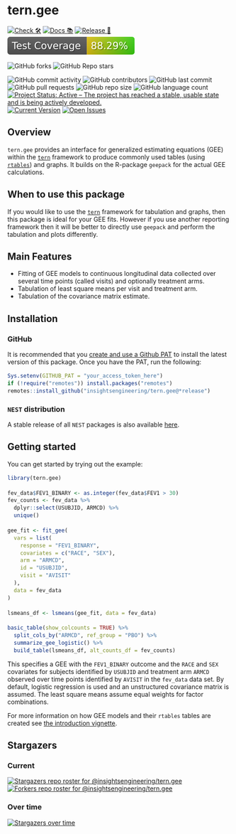 # tern.gee

<!-- start badges -->
[![Check 🛠](https://github.com/insightsengineering/tern.gee/actions/workflows/check.yaml/badge.svg)](https://insightsengineering.github.io/tern.gee/main/unit-test-report/)
[![Docs 📚](https://github.com/insightsengineering/tern.gee/actions/workflows/docs.yaml/badge.svg)](https://insightsengineering.github.io/tern.gee/)
[![Release 🎈](https://github.com/insightsengineering/tern.gee/actions/workflows/release.yaml/badge.svg)](https://github.com/insightsengineering/tern.gee/releases)
[![Code Coverage 📔](https://raw.githubusercontent.com/insightsengineering/tern.gee/_xml_coverage_reports/data/main/badge.svg)](https://insightsengineering.github.io/tern.gee/main/coverage-report/)

![GitHub forks](https://img.shields.io/github/forks/insightsengineering/tern.gee?style=social)
![GitHub Repo stars](https://img.shields.io/github/stars/insightsengineering/tern.gee?style=social)

![GitHub commit activity](https://img.shields.io/github/commit-activity/m/insightsengineering/tern.gee)
![GitHub contributors](https://img.shields.io/github/contributors/insightsengineering/tern.gee)
![GitHub last commit](https://img.shields.io/github/last-commit/insightsengineering/tern.gee)
![GitHub pull requests](https://img.shields.io/github/issues-pr/insightsengineering/tern.gee)
![GitHub repo size](https://img.shields.io/github/repo-size/insightsengineering/tern.gee)
![GitHub language count](https://img.shields.io/github/languages/count/insightsengineering/tern.gee)
[![Project Status: Active – The project has reached a stable, usable state and is being actively developed.](https://www.repostatus.org/badges/latest/active.svg)](https://www.repostatus.org/#active)
[![Current Version](https://img.shields.io/github/r-package/v/insightsengineering/tern.gee/main?color=purple\&label=package%20version)](https://github.com/insightsengineering/tern.gee/tree/main)
[![Open Issues](https://img.shields.io/github/issues-raw/insightsengineering/tern.gee?color=red\&label=open%20issues)](https://github.com/insightsengineering/tern.gee/issues?q=is%3Aissue+is%3Aopen+sort%3Aupdated-desc)
<!-- end badges -->

## Overview

`tern.gee` provides an interface for generalized estimating equations (GEE) within the
[`tern`](https://insightsengineering.github.io/tern) framework
to produce commonly used tables (using [`rtables`](https://roche.github.io/rtables)) and graphs.
It builds on the R-package `geepack` for the actual GEE calculations.

## When to use this package

If you would like to use the [`tern`](https://insightsengineering.github.io/tern) framework for
tabulation and graphs, then this package is ideal for your GEE fits.
However if you use another reporting framework then it will be better to directly use
`geepack` and perform the tabulation and plots differently.

## Main Features

* Fitting of GEE models to continuous longitudinal data collected over several time points
  (called visits) and optionally treatment arms.
* Tabulation of least square means per visit and treatment arm.
* Tabulation of the covariance matrix estimate.

## Installation

### GitHub

It is recommended that you [create and use a Github PAT](https://docs.github.com/en/github/authenticating-to-github/keeping-your-account-and-data-secure/creating-a-personal-access-token) to install the latest version of this package. Once you have the PAT, run the following:

```r
Sys.setenv(GITHUB_PAT = "your_access_token_here")
if (!require("remotes")) install.packages("remotes")
remotes::install_github("insightsengineering/tern.gee@*release")
```

### `NEST` distribution

A stable release of all `NEST` packages is also available [here](https://github.com/insightsengineering/depository#readme).

## Getting started

You can get started by trying out the example:

```r
library(tern.gee)

fev_data$FEV1_BINARY <- as.integer(fev_data$FEV1 > 30)
fev_counts <- fev_data %>%
  dplyr::select(USUBJID, ARMCD) %>%
  unique()

gee_fit <- fit_gee(
  vars = list(
    response = "FEV1_BINARY",
    covariates = c("RACE", "SEX"),
    arm = "ARMCD",
    id = "USUBJID",
    visit = "AVISIT"
  ),
  data = fev_data
)

lsmeans_df <- lsmeans(gee_fit, data = fev_data)

basic_table(show_colcounts = TRUE) %>%
  split_cols_by("ARMCD", ref_group = "PBO") %>%
  summarize_gee_logistic() %>%
  build_table(lsmeans_df, alt_counts_df = fev_counts)
```

This specifies a GEE with the `FEV1_BINARY` outcome and the `RACE` and `SEX` covariates for subjects identified by `USUBJID` and treatment arm `ARMCD` observed over time points identified by `AVISIT` in the `fev_data` data set. By default, logistic regression is used and an unstructured covariance matrix is assumed. The least square means assume equal weights for factor combinations.

For more information on how GEE models and their `rtables` tables are created see [the introduction vignette](https://insightsengineering.github.io/tern.gee/main/articles/tern-gee.html).

## Stargazers

### Current

[![Stargazers repo roster for @insightsengineering/tern.gee](https://reporoster.com/stars/insightsengineering/tern.gee)](https://github.com/insightsengineering/tern.gee/stargazers)
[![Forkers repo roster for @insightsengineering/tern.gee](https://reporoster.com/forks/insightsengineering/tern.gee)](https://github.com/insightsengineering/tern.gee/network/members)

### Over time

[![Stargazers over time](https://starchart.cc/insightsengineering/tern.gee.svg)](https://starchart.cc/insightsengineering/tern.gee)

